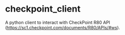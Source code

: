 # checkpoint_client
A python client to interact with CheckPoint R80 API (https://sc1.checkpoint.com/documents/R80/APIs/#ws).
